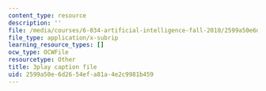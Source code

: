 ```yaml
---
content_type: resource
description: ''
file: /media/courses/6-034-artificial-intelligence-fall-2010/2599a50e6d2654efa81a4e2c9981b459_ZZmzMJB-tow.srt
file_type: application/x-subrip
learning_resource_types: []
ocw_type: OCWFile
resourcetype: Other
title: 3play caption file
uid: 2599a50e-6d26-54ef-a81a-4e2c9981b459
---
```

